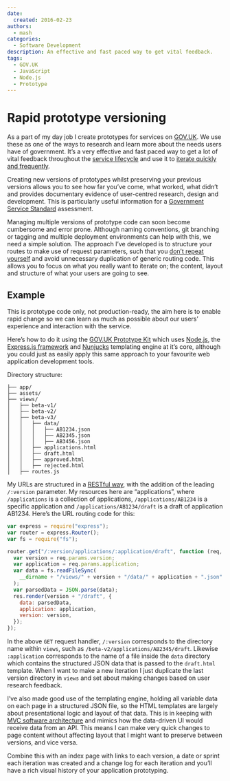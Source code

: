 ```yaml
---
date:
  created: 2016-02-23
authors:
  - mash
categories:
  - Software Development
description: An effective and fast paced way to get vital feedback.
tags:
  - GOV.UK
  - JavaScript
  - Node.js
  - Prototype
---
```


# Rapid prototype versioning

As a part of my day job I create prototypes for services on [GOV.UK](https://www.gov.uk/). We use these as one of the ways to research and learn more about the needs users have of government. It’s a very effective and fast paced way to get a lot of vital feedback throughout the [service lifecycle](https://www.gov.uk/service-manual/phases) and use it to [iterate quickly and frequently](https://www.gov.uk/guidance/government-design-principles#iterate-then-iterate-again).

<!-- more -->

Creating new versions of prototypes whilst preserving your previous versions allows you to see how far you’ve come, what worked, what didn’t and provides documentary evidence of user-centred research, design and development. This is particularly useful information for a [Government Service Standard](https://www.gov.uk/service-manual/service-standard) assessment.

Managing multiple versions of prototype code can soon become cumbersome and error prone. Although naming conventions, git branching or tagging and multiple deployment environments can help with this, we need a simple solution. The approach I’ve developed is to structure your routes to make use of request parameters, such that you [don’t repeat yourself](https://en.wikipedia.org/wiki/Don%27t_repeat_yourself) and avoid unnecessary duplication of generic routing code. This allows you to focus on what you really want to iterate on; the content, layout and structure of what your users are going to see.

## Example

This is prototype code only, not production-ready, the aim here is to enable rapid change so we can learn as much as possible about our users’ experience and interaction with the service.

Here’s how to do it using the [GOV.UK Prototype Kit](https://github.com/alphagov/govuk-prototype-kit) which uses [Node.js](https://nodejs.org/en), the [Express.js framework](https://expressjs.com/) and [Nunjucks](https://mozilla.github.io/nunjucks/) templating engine at it’s core, although you could just as easily apply this same approach to your favourite web application development tools.

Directory structure:

```shell
├── app/
├── assets/
├── views/
│   ├── beta-v1/
│   ├── beta-v2/
│   ├── beta-v3/
│   │   ├── data/
│   │   │   ├── AB1234.json
│   │   │   ├── AB2345.json
│   │   │   ├── AB3456.json
│   │   ├── applications.html
│   │   ├── draft.html
│   │   ├── approved.html
│   │   ├── rejected.html
│   ├── routes.js
```

My URLs are structured in a [RESTful way](http://www.vinaysahni.com/best-practices-for-a-pragmatic-restful-api#restful), with the addition of the leading `/:version` parameter. My resources here are “applications”, where `/applications` is a collection of applications, `/applications/AB1234` is a specific application and `/applications/AB1234/draft` is a draft of application AB1234. Here’s the URL routing code for this:

```javascript
var express = require("express");
var router = express.Router();
var fs = require("fs");

router.get("/:version/applications/:application/draft", function (req, res) {
  var version = req.params.version;
  var application = req.params.application;
  var data = fs.readFileSync(
    __dirname + "/views/" + version + "/data/" + application + ".json"
  );
  var parsedData = JSON.parse(data);
  res.render(version + "/draft", {
    data: parsedData,
    application: application,
    version: version,
  });
});
```

In the above `GET` request handler, `/:version` corresponds to the directory name within `views`, such as `/beta-v2/applications/AB2345/draft`. Likewise `:application` corresponds to the name of a file inside the `data` directory which contains the structured JSON data that is passed to the `draft.html` template. When I want to make a new iteration I just duplicate the last version directory in `views` and set about making changes based on user research feedback.

I’ve also made good use of the templating engine, holding all variable data on each page in a structured JSON file, so the HTML templates are largely about presentational logic and layout of that data. This is in keeping with [MVC software architecture](https://en.wikipedia.org/wiki/Model%E2%80%93view%E2%80%93controller) and mimics how the data-driven UI would receive data from an API. This means I can make very quick changes to page content without affecting layout that I might want to preserve between versions, and vice versa.

Combine this with an index page with links to each version, a date or sprint each iteration was created and a change log for each iteration and you’ll have a rich visual history of your application prototyping.